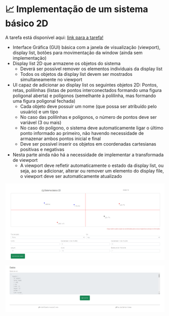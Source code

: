 # 📈 Implementação de um sistema básico 2D

A tarefa está disponível aqui: [link para a tarefa!](https://rauldoss.github.io/sistema_basico_2d/)

- Interface Gráfica (GUI) básica com a janela de visualização (viewport), display list, botões para movimentação da window (ainda sem implementação)
- Display list 2D que armazene os objetos do sistema
  - Deverá ser possível remover os elementos individuais da display list
  - Todos os objetos da display list devem ser mostrados simultaneamente no viewport
- UI capaz de adicionar ao display list os seguintes objetos 2D: Pontos, retas, polilinhas (listas de pontos interconectados formando uma figura poligonal aberta) e polígonos (semelhante à polilinha, mas formando uma figura poligonal fechada)
  - Cada objeto deve possuir um nome (que possa ser atribuído pelo usuário) e um tipo
  - No caso das polilinhas e polígonos, o número de pontos deve ser variável (3 ou mais)
  - No caso do polígono, o sistema deve automaticamente ligar o último ponto informado ao primeiro, não havendo necessidade de armazenar ambos pontos inicial e final
  - Deve ser possível inserir os objetos em coordenadas cartesianas positivas e negativas
- Nesta parte ainda não há a necessidade de implementar a transformada de viewport
  - A viewport deve refletir automaticamente o estado da display list, ou seja, ao se adicionar, alterar ou remover um elemento do display file, o viewport deve ser automaticamente atualizado

![alt text](https://github.com/rauldosS/sistema_basico_2d/blob/main/images/1.png?raw=true)

![alt text](https://github.com/rauldosS/sistema_basico_2d/blob/main/images/2.png?raw=true)
